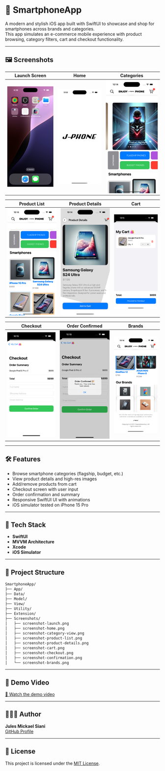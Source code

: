 # 📱 SmartphoneApp

A modern and stylish iOS app built with SwiftUI to showcase and shop for smartphones across brands and categories.  
This app simulates an e-commerce mobile experience with product browsing, category filters, cart and checkout functionality.

---

## 🖼️ Screenshots

| Launch Screen | Home | Categories |
|---|---|---|
| ![](Screenshots/screenshot-launch.png) | ![](Screenshots/screenshot-home.png) | ![](Screenshots/screenshot-category-view.png) |

| Product List | Product Details | Cart |
|---|---|---|
| ![](Screenshots/screenshot-product-list.png) | ![](Screenshots/screenshot-product-details.png) | ![](Screenshots/screenshot-cart.png) |

| Checkout | Order Confirmed | Brands |
|---|---|---|
| ![](Screenshots/screenshot-checkout.png) | ![](Screenshots/screenshot-confirmation.png) | ![](Screenshots/screenshot-brands.png) |

---

## 🛠️ Features

- Browse smartphone categories (flagship, budget, etc.)
- View product details and high-res images
- Add/remove products from cart
- Checkout screen with user input
- Order confirmation and summary
- Responsive SwiftUI UI with animations
- iOS simulator tested on iPhone 15 Pro

---

## 🚀 Tech Stack

- **SwiftUI**
- **MVVM Architecture**
- **Xcode**
- **iOS Simulator**

---

## 📂 Project Structure

```
SmartphoneApp/
├── App/
├── Data/
├── Model/
├── View/
├── Utility/
├── Extension/
├── Screenshots/
│   ├── screenshot-launch.png
│   ├── screenshot-home.png
│   ├── screenshot-category-view.png
│   ├── screenshot-product-list.png
│   ├── screenshot-product-details.png
│   ├── screenshot-cart.png
│   ├── screenshot-checkout.png
│   ├── screenshot-confirmation.png
│   └── screenshot-brands.png
```

---

## 📸 Demo Video

[🎥 Watch the demo video](https://github.com/Jules1Siani/iOSsmarphoneApp/raw/main/Screenshots/smartphone-demo.mov)


---

## 👨🏽‍💻 Author

**Jules Mickael Siani**  
[GitHub Profile](https://github.com/Jules1Siani)

---

## 📄 License

This project is licensed under the [MIT License](LICENSE).

